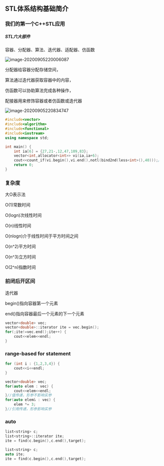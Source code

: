 ## STL体系结构基础简介

### 我们的第一个C++STL应用

##### STL六大部件

容器、分配器、算法、迭代器、适配器、仿函数

![image-20200905220006087](C:\Users\xuyingfeng\AppData\Roaming\Typora\typora-user-images\image-20200905220006087.png)

分配器给容器分配存储空间，

算法通过迭代器获取容器中的内容，

仿函数可以协助算法完成各种操作，

配接器用来修饰容器或者仿函数或迭代器

![image-20200905220834747](C:\Users\xuyingfeng\AppData\Roaming\Typora\typora-user-images\image-20200905220834747.png)

```cpp
#include<vector>
#include<algorithm>
#include<functional>
#include<iostream>
using namespace std;

int main() {
    int ia[6] = {27,21-,12,47,109,83};
    vector<int,allocator<int>> vi(ia,ia+6);
    cout<<count_if(vi.begin(),vi.end(),notl(bind2nd(less<int>(),40)));//计算大于等于40的数量
    return 0;
}
```

### 复杂度

大O表示法

O(1)常数时间

O(logn)次线性时间

O(n)线性时间

O(nlogn)介于线性时间于平方时间之间

O(n^2)平方时间

O(n^3)立方时间

O(2^n)指数时间

### 前闭后开区间

迭代器

begin()指向容器第一个元素

end()指向容器最后一个元素的下一个元素

```cpp
vector<double> vec;
vector<double>::iterator ite = vec.begin();
for(;ite!=vec.end();ite++) {
    cout<<elem<<endl;
}
```

### range-based for statement

```cpp
for (int i : {1,2,3,4}) {
    cout<<i<<endl;
}

vector<double> vec;
for(auto elem : vec) {
    cout<<elem<<endl;
}//值传递，形参不影响实参
for(auto elem& : vec) {
    elem *= 3;
}//引用传递，形参影响实参
```

### auto

```cpp
list<string> c;
list<string>::iterator ite;
ite = find(c.begin(),c.end(),target);
```

```cpp
list<string> c;
auto ite;
ite = find(c.begin(),c.end(),target);
```

